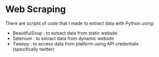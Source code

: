 # Web Scraping

There are scripts of code that I made to extract data with Python using:
- BeautifulSoup : to extract data from static website
- Selenium : to extract data from dynamic website
- Tweepy : to access data from platform using API credentials (specifically twitter)
